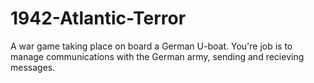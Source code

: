 # 1942-Atlantic-Terror
A war game taking place on board a German U-boat. You're job is to manage communications with the German army, sending and recieving messages.
